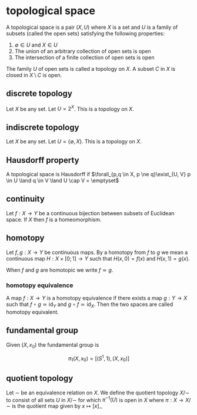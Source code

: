 # topological space

A topological space is a pair $(X, U)$ where $X$ is a set and $U$ is a family of subsets (called the open sets) satisfying the following properties:

1. $\emptyset \in U$ and $X \in U$
2. The union of an arbitrary collection of open sets is open
3. The intersection of a finite collection of open sets is open

The family $U$ of open sets is called a topology on $X$. A subset $C$ in $X$ is closed in $X \setminus C$ is open.

## discrete topology

Let $X$ be any set. Let $U = 2^X$. This is a topology on $X$.

## indiscrete topology

Let $X$ be any set. Let $U = \{\emptyset, X\}$. This is a topology on $X$.

## Hausdorff property

A topological space is Hausdorff if $\forall_{p,q \in X, p \ne q}\exist_{U, V} p \in U \land q \in V \land U \cap V = \emptyset$

## continuity

Let $f: X \to Y$ be a continuous bijection between subsets of Euclidean space. If $X$ then $f$ is a homeomorphism.

## homotopy

Let $f,g : X \to Y$ be continuous maps. By a homotopy from $f$ to $g$ we mean a continuous map $H : X \times [0; 1] \to Y$ such that $H(x, 0) = f(x)$ and $H(x, 1) = g(x)$.

When $f$ and $g$ are homotopic we write $f \simeq g$.

### homotopy equivalence

A map $f: X \to Y$ is a homotopy equivalence if there exists a map $g: Y \to X$ such that $f \circ g \simeq \text{id}_Y$ and $g \circ f \simeq \text{id}_X$. Then the two spaces are called homotopy equivalent.

## fundamental group

Given $(X, x_0)$ the fundamental group is

$$
\pi_1(X, x_0) = [(S^1, 1), (X, x_0)]
$$

## quotient topology

Let $\sim$ be an equivalence relation on $X$. We define the quotient topology $X / \sim$ to consist of all sets $U$ in $X / \sim$ for which $\pi^{-1}(U)$ is open in $X$ where $\pi : X \to X/\sim$ is the quotient map given by $x \mapsto [x]_\sim$
